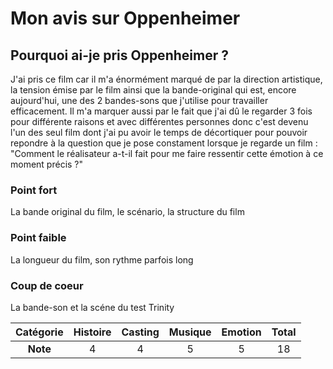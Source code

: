 # Mon avis sur Oppenheimer

## Pourquoi ai-je pris Oppenheimer ?
J'ai pris ce film car il m'a énormément marqué de par la direction artistique, la tension émise par le film ainsi que la bande-original qui est, encore aujourd'hui, une des 2 bandes-sons que j'utilise pour travailler efficacement. Il m'a marquer aussi par le fait que j'ai dû le regarder 3 fois pour différente raisons et avec différentes personnes donc c'est devenu l'un des seul film dont j'ai pu avoir le temps de décortiquer pour pouvoir repondre à la question que je pose constament lorsque je regarde un film : "Comment le réalisateur a-t-il fait pour me faire ressentir cette émotion à ce moment précis ?"

### Point fort
La bande original du film, le scénario, la structure du film

### Point faible
La longueur du film, son rythme parfois long

### Coup de coeur
La bande-son et la scéne du test Trinity

| Catégorie      |     Histoire    |  Casting        | Musique         | Emotion         | Total           |
| :------------: | :-------------: | :-------------: | :-------------: | :-------------: | :-------------: |
| **Note**       | 4               | 4               | 5               | 5               | 18              |

